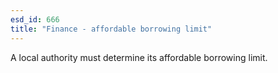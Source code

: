 ```yaml
---
esd_id: 666
title: "Finance - affordable borrowing limit"
---
```


A local authority must determine its affordable borrowing limit.

